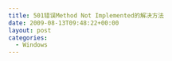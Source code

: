```yaml
---
title: 501错误Method Not Implemented的解决方法
date: 2009-08-13T09:48:22+00:00
layout: post
categories:
  - Windows
---
```

